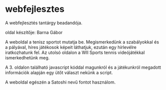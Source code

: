 # webfejlesztes
A webfejlesztés tantárgy beadandója.

oldal készítője: Barna Gábor

A weboldal a tenisz sportot mutatja be. Megismerkedünk a szabályokkal és a pályával, híres játékosok képeit láthatjuk, ezután egy hírlevélre iratkozhatunk fel. Az utolsó oldalon a WII Sports tennis videójátékkal ismerkedhetünk meg.

A 3. oldalon található javascript kóddal magunkról és a játékunkról megadott információk alapján egy ütőt választ nekünk a script.

A weboldal egészén a Satoshi nevű fontot használom.
